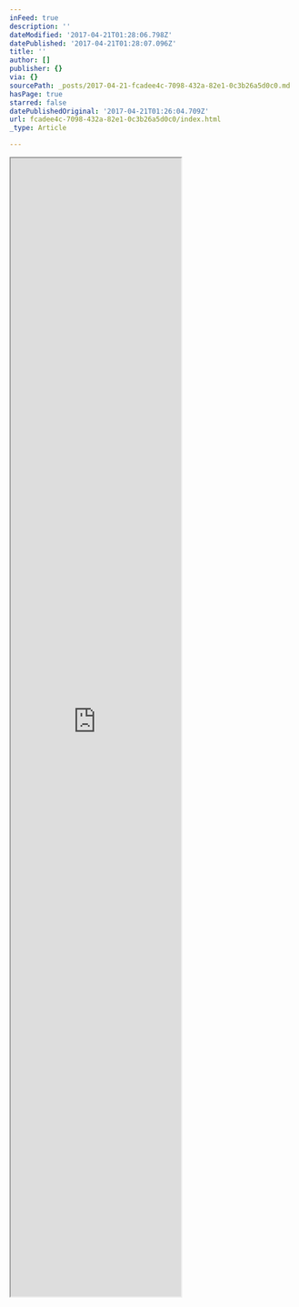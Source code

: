 ```yaml
---
inFeed: true
description: ''
dateModified: '2017-04-21T01:28:06.798Z'
datePublished: '2017-04-21T01:28:07.096Z'
title: ''
author: []
publisher: {}
via: {}
sourcePath: _posts/2017-04-21-fcadee4c-7098-432a-82e1-0c3b26a5d0c0.md
hasPage: true
starred: false
datePublishedOriginal: '2017-04-21T01:26:04.709Z'
url: fcadee4c-7098-432a-82e1-0c3b26a5d0c0/index.html
_type: Article

---
```

<iframe src="https://the-grid.github.io/ed-userhtml/?g=eJyVVFtP2zAU_iuepaFklDRlA7aEUmkTaEVsTGxsD4gHk5w2Zq4d2e5NqP99x3HSGx3aVClNzu37zpWc8oFmIyA879JLZS-UHvUvnOTgJP4Qvzt-e3Tced85OqFESaEYWk25zNU0KpkGaSOTaSXEDxXErTikhAmhplYzaSp9Nu9Sq8dAidFZlxbWliZptweIEj0qW_2PTXsbqqL0oHQOuktjdLZzAQ45t0XSiePXKSmADwubxOUsJd4ykUpCisYVIy6HXSoVPSOnbZ8ivqGKl5bYeYnRLMxs-5FNmJei5YRpgrakS3KVjUcuvSHYcwHu9eO8nwcvlyhM0T2o6yNUxixXMio0DMjeHtklj1AGs-tBQHs0JGfkoBOSp4oHAiOPnT5m_GCs3omzGW-fdDwllxQywJiRADm0BULFDRJ2BpHQJMK3tP7E53NupFdp9wndo_h0FJNG0qslaRPJB0nJAn811YLJXICv3Rcwhg0BrQZjmbkEAmgYMT00qIAoZ5ZFphTcBjTx5SWB067SOHRO9Qz_c98cVxfm7vA-dAxBGPj_MLTydZReec-QaLBjLbGIU26zwnO9i-8dx4whBvXD2ZdW_eQwpUmNGW3KA4z8oIH9Ths3sJ-rgV_zcDsR-TVAyhVS5961opzRLfcMY7PSwLnWSn_DsldhSFCHygTHDD0AlrTuFpcStBeuarwN-9x2yWCxyUGDOx81-PbseuVa2gu_jKYuOCIFECnNh1yu5rK-IMvN6RF3a3AmBwwb6id_GQHnH-sgLWb6q0KnhMum5U5ZKmPrqVxTRRs-zYSOtXAT-kTdpGhBEzx1Kofbm_4nNSrxDkkbLIfo9uYqbGH-A9Aa9Mu2jVW4SHcSiNZYBpffr79iQzTeOj6YB0_UHTZcFMeOtuiECby8iftahC1C3_iBXfg1qlvA8vx8guGvuEEUBMYM_6IK6KguT4vsWOWWL_tqodZRrGVZUUVbB1hJA6rki9GrsKdtf6vP_gBocUTs" height="2000" style=""></iframe>